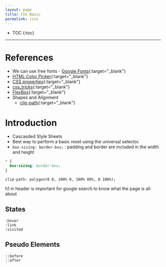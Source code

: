 ```yaml
---
layout: page
title: CSS Basic
permalink: /css
---
```


- TOC
  {:toc}

---

# References

- We can use free fonts - [Google Fonts](https://fonts.google.com/){:target="\_blank"}
- [HTML Color Picker](https://www.w3schools.com/colors/colors_picker.asp){:target="\_blank"}
- [CSS properties](https://www.w3schools.com/cssref/default.asp){:target="\_blank"}
- [css_tricks](https://css-tricks.com/){:target="\_blank"}
- [FlexBox](https://css-tricks.com/snippets/css/a-guide-to-flexbox/){:target="\_blank"}
- Shapes and Alignment
  - [clip-path](https://bennettfeely.com/clippy/){:target="\_blank"}

# Introduction

- Cascasded Style Sheets
- Best way to perform a basic reset using the universal selector.
- `box-sizing: border-box;` : padding and border are included in the width and height

```css
* {
  box-sizing: border-box;
}
```

```
clip-path: polygon(0 0, 100% 0, 100% 80%, 0 100%);
```

h1 in header is important for google search to know what the page is all about

## States

```
:hover
:link
:visited
```

## Pseudo Elements

```
::before
::after
```
